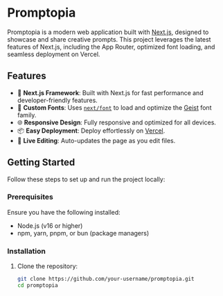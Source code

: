 # Promptopia

Promptopia is a modern web application built with [Next.js](https://nextjs.org), designed to showcase and share creative prompts. This project leverages the latest features of Next.js, including the App Router, optimized font loading, and seamless deployment on Vercel.

## Features

- 🚀 **Next.js Framework**: Built with Next.js for fast performance and developer-friendly features.
- 🎨 **Custom Fonts**: Uses [`next/font`](https://nextjs.org/docs/app/building-your-application/optimizing/fonts) to load and optimize the [Geist](https://vercel.com/font) font family.
- 🌐 **Responsive Design**: Fully responsive and optimized for all devices.
- 📦 **Easy Deployment**: Deploy effortlessly on [Vercel](https://vercel.com).
- 🔄 **Live Editing**: Auto-updates the page as you edit files.

## Getting Started

Follow these steps to set up and run the project locally:

### Prerequisites

Ensure you have the following installed:
- Node.js (v16 or higher)
- npm, yarn, pnpm, or bun (package managers)

### Installation

1. Clone the repository:
   ```bash
   git clone https://github.com/your-username/promptopia.git
   cd promptopia